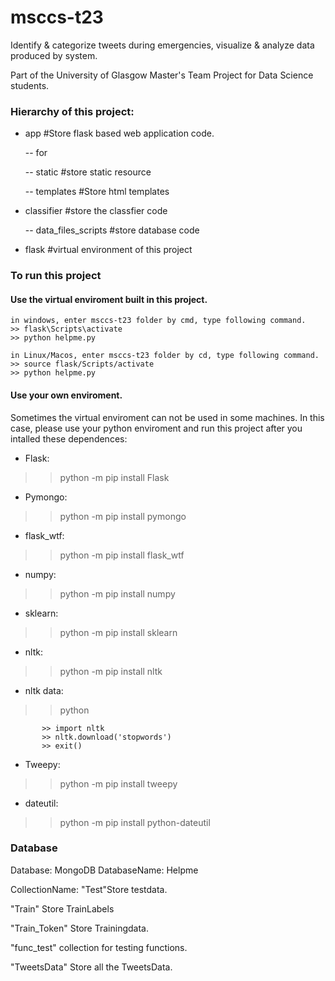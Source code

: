 # msccs-t23
Identify &amp; categorize tweets during emergencies, visualize &amp; analyze data produced by system.

Part of the University of Glasgow Master's Team Project for Data Science students.

### Hierarchy of this project:

- app #Store flask based web application code.

    -- for

    -- static #store static resource
 
    -- templates #Store html templates

 - classifier #store the classfier code
 
    -- data_files_scripts #store database code

 - flask #virtual environment of this project

### To run this project
#### Use the virtual enviroment built in this project.
    in windows, enter msccs-t23 folder by cmd, type following command.
    >> flask\Scripts\activate
    >> python helpme.py
    
    in Linux/Macos, enter msccs-t23 folder by cd, type following command.
    >> source flask/Scripts/activate
    >> python helpme.py

#### Use your own enviroment.
Sometimes the virtual enviroment can not be used in some machines. In this case, please use your python enviroment and run this project after you intalled these dependences:

- Flask:  
>> python -m pip install Flask

- Pymongo: 
>> python -m pip install pymongo

- flask_wtf:  
>> python -m pip install flask_wtf

- numpy: 
>> python -m pip install numpy

- sklearn:  
>> python -m pip install sklearn

- nltk:  
>> python -m pip install nltk

- nltk data: 
>> python 
           
           >> import nltk
           >> nltk.download('stopwords')
           >> exit()
           
- Tweepy: 
>> python -m pip install tweepy

- dateutil: 
>> python -m pip install python-dateutil

### Database
Database: MongoDB
DatabaseName: Helpme

CollectionName:
"Test"Store testdata.

"Train" Store TrainLabels

"Train_Token" Store Trainingdata.

"func_test" collection for testing functions.

"TweetsData" Store all the TweetsData.
